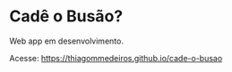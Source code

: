 
# Cadê o Busão?

Web app em desenvolvimento.

Acesse: https://thiagommedeiros.github.io/cade-o-busao
